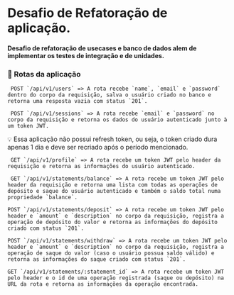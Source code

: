 # Desafio de Refatoração de aplicação.

<h4>Desafio de refatoração de usecases e banco de dados alem de implementar os testes de integração e de unidades.</h4>


<h3>🚨 Rotas da aplicação</h3>

     POST `/api/v1/users` => A rota recebe `name`, `email` e `password` dentro do corpo da requisição, salva o usuário criado no banco e retorna uma resposta vazia com status `201`. 

     POST `/api/v1/sessions` => A rota recebe `email` e `password` no corpo da requisição e retorna os dados do usuário autenticado junto à um token JWT. 



<aside>
💡 Essa aplicação não possui refresh token, ou seja, o token criado dura apenas 1 dia e deve ser recriado após o período mencionado.

</aside>

     GET `/api/v1/profile` => A rota recebe um token JWT pelo header da requisição e retorna as informações do usuário autenticado.

     GET `/api/v1/statements/balance` => A rota recebe um token JWT pelo header da requisição e retorna uma lista com todas as operações de depósito e saque do usuário autenticado e também o saldo total numa propriedade `balance`.
  
    POST `/api/v1/statements/deposit` => A rota recebe um token JWT pelo header e `amount` e `description` no corpo da requisição, registra a operação de depósito do valor e retorna as informações do depósito criado com status `201`.

    POST `/api/v1/statements/withdraw` => A rota recebe um token JWT pelo header e `amount` e `description` no corpo da requisição, registra a operação de saque do valor (caso o usuário possua saldo válido) e retorna as informações do saque criado com status `201`. 

    GET `/api/v1/statements/:statement_id` => A rota recebe um token JWT pelo header e o id de uma operação registrada (saque ou depósito) na URL da rota e retorna as informações da operação encontrada.


